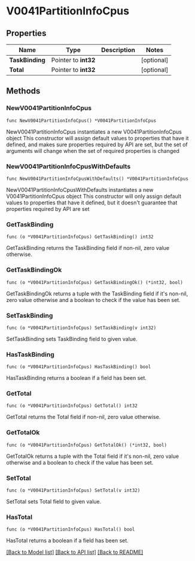 # V0041PartitionInfoCpus

## Properties

Name | Type | Description | Notes
------------ | ------------- | ------------- | -------------
**TaskBinding** | Pointer to **int32** |  | [optional] 
**Total** | Pointer to **int32** |  | [optional] 

## Methods

### NewV0041PartitionInfoCpus

`func NewV0041PartitionInfoCpus() *V0041PartitionInfoCpus`

NewV0041PartitionInfoCpus instantiates a new V0041PartitionInfoCpus object
This constructor will assign default values to properties that have it defined,
and makes sure properties required by API are set, but the set of arguments
will change when the set of required properties is changed

### NewV0041PartitionInfoCpusWithDefaults

`func NewV0041PartitionInfoCpusWithDefaults() *V0041PartitionInfoCpus`

NewV0041PartitionInfoCpusWithDefaults instantiates a new V0041PartitionInfoCpus object
This constructor will only assign default values to properties that have it defined,
but it doesn't guarantee that properties required by API are set

### GetTaskBinding

`func (o *V0041PartitionInfoCpus) GetTaskBinding() int32`

GetTaskBinding returns the TaskBinding field if non-nil, zero value otherwise.

### GetTaskBindingOk

`func (o *V0041PartitionInfoCpus) GetTaskBindingOk() (*int32, bool)`

GetTaskBindingOk returns a tuple with the TaskBinding field if it's non-nil, zero value otherwise
and a boolean to check if the value has been set.

### SetTaskBinding

`func (o *V0041PartitionInfoCpus) SetTaskBinding(v int32)`

SetTaskBinding sets TaskBinding field to given value.

### HasTaskBinding

`func (o *V0041PartitionInfoCpus) HasTaskBinding() bool`

HasTaskBinding returns a boolean if a field has been set.

### GetTotal

`func (o *V0041PartitionInfoCpus) GetTotal() int32`

GetTotal returns the Total field if non-nil, zero value otherwise.

### GetTotalOk

`func (o *V0041PartitionInfoCpus) GetTotalOk() (*int32, bool)`

GetTotalOk returns a tuple with the Total field if it's non-nil, zero value otherwise
and a boolean to check if the value has been set.

### SetTotal

`func (o *V0041PartitionInfoCpus) SetTotal(v int32)`

SetTotal sets Total field to given value.

### HasTotal

`func (o *V0041PartitionInfoCpus) HasTotal() bool`

HasTotal returns a boolean if a field has been set.


[[Back to Model list]](../README.md#documentation-for-models) [[Back to API list]](../README.md#documentation-for-api-endpoints) [[Back to README]](../README.md)


